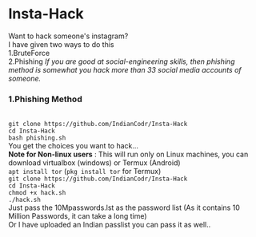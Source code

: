 # Insta-Hack
Want to hack someone's instagram?<br>
I have given two ways to do this<br>
1.BruteForce<br>
2.Phishing <i>If you are good at social-engineering skills, then phishing method is somewhat you hack more than 33 social media accounts of someone.</i>
<h3>1.Phishing Method</h3><br>
<code>git clone https://github.com/IndianCodr/Insta-Hack<br></code>
<code>cd Insta-Hack<br></code>
<code>bash phishing.sh<br></code>
You get the choices you want to hack...<br>
<b>Note for Non-linux users</b> : This will run only on Linux machines, you can download virtualbox (windows) or Termux (Android)
<h32.BruteForce</h3><br>
<code>apt install tor</code> (<code>pkg install tor</code> for Termux)<br>
<code>git clone https://github.com/IndianCodr/Insta-Hack<br></code>
<code>cd Insta-Hack<br></code>
<code>chmod +x hack.sh<br></code>
<code>./hack.sh<br></code>
Just pass the 10Mpasswords.lst as the password list (As it contains 10 Million Passwords, it can take a long time)<br>
Or I have uploaded an Indian passlist you can pass it as well..
